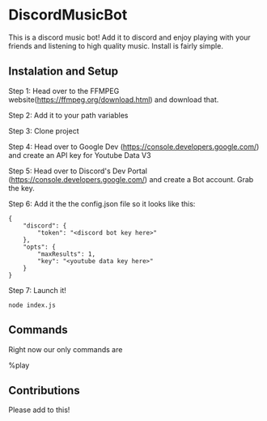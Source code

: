 # DiscordMusicBot
This is a discord music bot! Add it to discord and enjoy playing with your friends and listening to high quality music. Install is fairly simple.

## Instalation and Setup
Step 1: Head over to the FFMPEG website(https://ffmpeg.org/download.html) and download that.

Step 2: Add it to your path variables

Step 3: Clone project

Step 4: Head over to Google Dev (https://console.developers.google.com/) and create an API key for Youtube Data V3

Step 5: Head over to Discord's Dev Portal (https://console.developers.google.com/) and create a Bot account. Grab the key.

Step 6: Add it the the config.json file so it looks like this:
```
{
    "discord": {
        "token": "<discord bot key here>"
    },
    "opts": {
        "maxResults": 1,
        "key": "<youtube data key here>"
    }
}
```
Step 7: Launch it!
```
node index.js
```

## Commands
Right now our only commands are 

%play <search term>

## Contributions
Please add to this!
